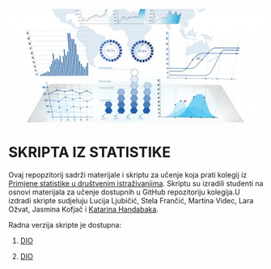 


<p align="center">
  <img src="Foto/avatar.jpg" width="750" title="hover text">
</p>



# SKRIPTA IZ STATISTIKE 

Ovaj repopzitorij sadrži materijale i skriptu za učenje koja prati kolegij iz [Primjene statistike u društvenim istraživanjima](https://github.com/BrbanMiro/Statistika). Skriptu su izradili studenti na osnovi materijala za učenje dostupnih u GitHub repozitoriju kolegija.U izdradi skripte sudjeluju Lucija Ljubičić, Stela Frančić, Martina Videc, Lara Ožvat, Jasmina Kofjač i [Katarina Handabaka](https://github.com/kitketica).


Radna verzija skripte je dostupna:

1. [DIO](https://raw.githack.com/kitketica/Statistika_skripte/main/Skripta-stat.html)

2. [DIO](https://raw.githack.com/kitketica/Statistika_skripte/main/Skripta2-RMD.html)